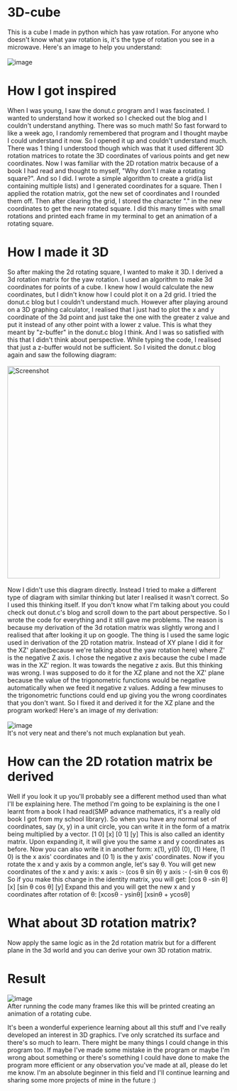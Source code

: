 # 3D-cube
This is a cube I made in python which has yaw rotation. For anyone who doesn't know what yaw rotation is, it's the type of rotation you see in a microwave. Here's an image to help you understand:<br><br>
![image](https://github.com/user-attachments/assets/3ee70d99-20a3-4190-a8bb-0096f5b176cb)

# How I got inspired
When I was young, I saw the donut.c program and I was fascinated. I wanted to understand how it worked so I checked out the blog and I couldn't understand anything. There was so much math! So fast forward to like a week ago, I randomly remembered that program and I thought maybe I could understand it now. So I opened it up and couldn't understand much. There was 1 thing I understood though which was that it used different 3D rotation matrices to rotate the 3D coordinates of various points and get new coordinates. Now I was familiar with the 2D rotation matrix because of a book I had read and thought to myself, "Why don't I make a rotating square?". And so I did. I wrote a simple algorithm to create a grid(a list containing multiple lists) and I generated coordinates for a square. Then I applied the rotation matrix, got the new set of coordinates and I rounded them off. Then after clearing the grid, I stored the character "." in the new coordinates to get the new rotated square. I did this many times with small rotations and printed each frame in my terminal to get an animation of a rotating square. 

# How I made it 3D
So after making the 2d rotating square, I wanted to make it 3D. I derived a 3d rotation matrix for the yaw rotation. I used an algorithm to make 3d coordinates for points of a cube. I knew how I would calculate the new coordinates, but I didn't know how I could plot it on a 2d grid. I tried the donut.c blog but I couldn't understand much. However after playing around on a 3D graphing calculator, I realised that I just had to plot the x and y coordinate of the 3d point and just take the one with the greater z value and put it instead of any other point with a lower z value. This is what they meant by "z-buffer" in the donut.c blog I think. And I was so satisfied with this that I didn't think about perspective. While typing the code, I realised that just a z-buffer would not be sufficient. So I visited the donut.c blog again and saw the following diagram:<br><br>
<img width="479" alt="Screenshot" src="https://github.com/user-attachments/assets/24e64876-7739-4fc8-a5f8-6a72e402e48b"><br><br>
Now I didn't use this diagram directly. Instead I tried to make a different type of diagram with similar thinking but later I realised it wasn't correct. So I used this thinking itself. If you don't know what I'm talking about you could check out donut.c's blog and scroll down to the part about perspective. So I wrote the code for everything and it still gave me problems. The reason is because my derivation of the 3d rotation matrix was slightly wrong and I realised that after looking it up on google. The thing is I used the same logic used in derivation of the 2D rotation matrix. Instead of XY plane I did it for the XZ' plane(because we're talking about the yaw rotation here) where Z' is the negative Z axis. I chose the negative z axis because the cube I made was in the XZ' region. It was towards the negative z axis. But this thinking was wrong. I was supposed to do it for the XZ plane and not the XZ' plane because the value of the trigonometric functions would be negative automatically when we feed it negative z values. Adding a few minuses to the trigonometric functions could end up giving you the wrong coordinates that you don't want. So I fixed it and derived it for the XZ plane and the program worked! Here's an image of my derivation:<br><br>
![image](https://github.com/user-attachments/assets/364e2e56-1b01-4beb-8ac3-551e01d5e0e7)<br>
It's not very neat and there's not much explanation but yeah.

# How can the 2D rotation matrix be derived
Well if you look it up you'll probably see a different method used than what I'll be explaining here. The method I'm going to be explaining is the one I learnt from a book I had read(SMP advance mathematics, it's a really old book I got from my school library). So when you have any normal set of coordinates, say (x, y) in a unit circle, you can write it in the form of a matrix being multiplied by a vector. 
[1  0] [x]
[0  1] [y]
This is also called an identity matrix. Upon expanding it, it will give you the same x and y coordinates as before. Now you can also write it in another form:
x(1), y(0)
 (0),  (1)
Here, (1 0) is the x axis' coordinates and (0 1) is the y axis' coordinates.
Now if you rotate the x and y axis by a common angle, let's say θ. You will get new coordinates of the x and y axis:
x axis :- (cos θ   sin θ)
y axis :- (-sin θ   cos θ)
So if you make this change in the identity matrix, you will get:
[cos θ   -sin θ] [x]
[sin θ    cos θ] [y]
Expand this and you will get the new x and y coordinates after rotation of θ:
[xcosθ - ysinθ]
[xsinθ + ycosθ]

# What about 3D rotation matrix?
Now apply the same logic as in the 2d rotation matrix but for a different plane in the 3d world and you can derive your own 3D rotation matrix.

# Result
![image](https://github.com/user-attachments/assets/bb368f47-d783-40b7-aca1-92895911ecd0)<br>
After running the code many frames like this will be printed creating an animation of a rotating cube.

It's been a wonderful experience learning about all this stuff and I've really developed an interest in 3D graphics. I've only scratched its surface and there's so much to learn. There might be many things I could change in this program too. If maybe I've made some mistake in the program or maybe I'm wrong about something or there's something I could have done to make the program more efficient or any observation you've made at all, please do let me know. I'm an absolute beginner in this field and I'll continue learning and sharing some more projects of mine in the future :)
